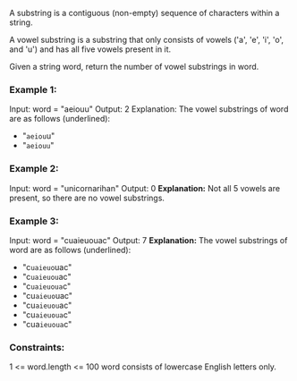 A substring is a contiguous (non-empty) sequence of characters within a string.

A vowel substring is a substring that only consists of vowels ('a', 'e', 'i', 'o', and 'u') and has all five vowels present in it.

Given a string word, return the number of vowel substrings in word.

 

### Example 1:

Input: word = "aeiouu"
Output: 2
Explanation: The vowel substrings of word are as follows (underlined):
- "`aeiou`u"
- "`aeiouu`"
### Example 2:

Input: word = "unicornarihan"
Output: 0
**Explanation:** Not all 5 vowels are present, so there are no vowel substrings.
### Example 3:

Input: word = "cuaieuouac"
Output: 7
**Explanation:** The vowel substrings of word are as follows (underlined):
- "c`uaieuo`uac"
- "c`uaieuou`ac"
- "c`uaieuoua`c"
- "cu`aieuo`uac"
- "cu`aieuou`ac"
- "cu`aieuoua`c"
- "cua`ieuoua`c"
 

### Constraints:

1 <= word.length <= 100
word consists of lowercase English letters only.